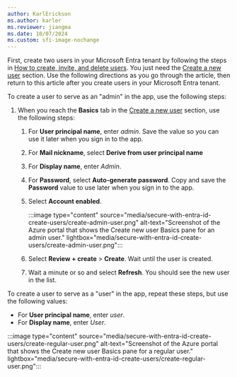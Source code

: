 ```yaml
---
author: KarlErickson
ms.author: karler
ms.reviewer: jiangma
ms.date: 10/07/2024
ms.custom: sfi-image-nochange
---
```


First, create two users in your Microsoft Entra tenant by following the steps in [How to create, invite, and delete users](/entra/fundamentals/how-to-create-delete-users). You just need the [Create a new user](/entra/fundamentals/how-to-create-delete-users#create-a-new-user) section. Use the following directions as you go through the article, then return to this article after you create users in your Microsoft Entra tenant.

To create a user to serve as an "admin" in the app, use the following steps:

1. When you reach the **Basics** tab in the [Create a new user](/entra/fundamentals/how-to-create-delete-users#create-a-new-user) section, use the following steps:
   1. For **User principal name**, enter *admin*. Save the value so you can use it later when you sign in to the app.
   1. For **Mail nickname**, select **Derive from user principal name** 
   1. For **Display name**, enter *Admin*.
   1. For **Password**, select **Auto-generate password**. Copy and save the **Password** value to use later when you sign in to the app.
   1. Select **Account enabled**.

      :::image type="content" source="media/secure-with-entra-id-create-users/create-admin-user.png" alt-text="Screenshot of the Azure portal that shows the Create new user Basics pane for an admin user." lightbox="media/secure-with-entra-id-create-users/create-admin-user.png":::

   1. Select **Review + create** > **Create**. Wait until the user is created.
   1. Wait a minute or so and select **Refresh**. You should see the new user in the list.

To create a user to serve as a "user" in the app, repeat these steps, but use the following values:

- For **User principal name**, enter *user*.
- For **Display name**, enter *User*.

:::image type="content" source="media/secure-with-entra-id-create-users/create-regular-user.png" alt-text="Screenshot of the Azure portal that shows the Create new user Basics pane for a regular user." lightbox="media/secure-with-entra-id-create-users/create-regular-user.png":::

